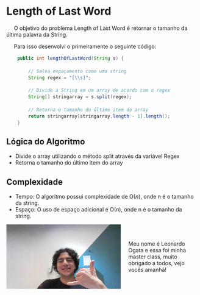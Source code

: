 # Length of Last Word

&nbsp;&nbsp;&nbsp;&nbsp; O objetivo do problema Length of Last Word é retornar o tamanho da última palavra da String. 

&nbsp;&nbsp;&nbsp;&nbsp; Para isso desenvolvi o primeiramente o seguinte código: 

```java
    public int lengthOfLastWord(String s) {

        // Salva espaçamento como uma string
        String regex = "[\\s]";

        // Divide a String em um array de acordo com o regex
        String[] stringarray = s.split(regex);

        // Retorna o tamanho do último item do array
        return stringarray[stringarray.length - 1].length();
    }
```

## Lógica do Algoritmo
- Divide o array utilizando o método split através da variável Regex
- Retorna o tamanho do último item do array
    

## Complexidade
- Tempo: O algoritmo possui complexidade de O($n$), onde n é o tamanho da string.
- Espaço: O uso de espaço adicional é O($n$), onde n é o tamanho da string.

<div style="display: flex; align-items: center; justify-content: center;">
    <img src="leoogata11.jpg" alt="leoogata" style="width: 300px; height: auto; margin-right: 20px;">
    <div>
        <p>Meu nome é Leonardo Ogata e essa foi minha master class, muito obrigado a todos, vejo vocês amanhã!</p>
    </div>
</div>
